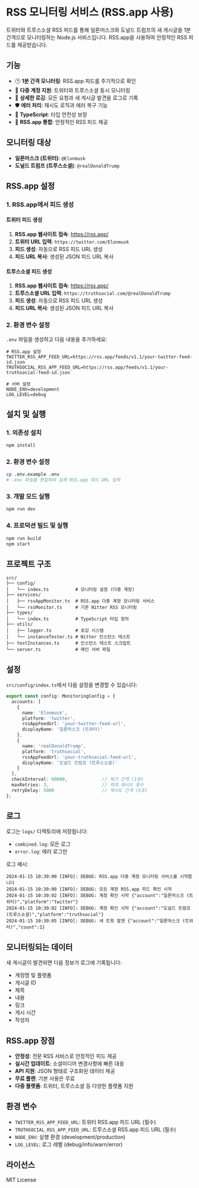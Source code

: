 # RSS 모니터링 서비스 (RSS.app 사용)

트위터와 트루스소셜 RSS 피드를 통해 일론머스크와 도널드 트럼프의 새 게시글을 1분 간격으로 모니터링하는 Node.js 서비스입니다. RSS.app을 사용하여 안정적인 RSS 피드를 제공받습니다.

## 기능

- 🕐 **1분 간격 모니터링**: RSS.app 피드를 주기적으로 확인
- 👥 **다중 계정 지원**: 트위터와 트루스소셜 동시 모니터링
- 📝 **상세한 로깅**: 모든 요청과 새 게시글 발견을 로그로 기록
- 🛡️ **에러 처리**: 재시도 로직과 에러 복구 기능
- 🚀 **TypeScript**: 타입 안전성 보장
- 🔗 **RSS.app 통합**: 안정적인 RSS 피드 제공

## 모니터링 대상

- **일론머스크 (트위터)**: `@Elonmusk`
- **도널드 트럼프 (트루스소셜)**: `@realDonaldTrump`

## RSS.app 설정

### 1. RSS.app에서 피드 생성

#### 트위터 피드 생성
1. **RSS.app 웹사이트 접속**: https://rss.app/
2. **트위터 URL 입력**: `https://twitter.com/Elonmusk`
3. **피드 생성**: 자동으로 RSS 피드 URL 생성
4. **피드 URL 복사**: 생성된 JSON 피드 URL 복사

#### 트루스소셜 피드 생성
1. **RSS.app 웹사이트 접속**: https://rss.app/
2. **트루스소셜 URL 입력**: `https://truthsocial.com/@realDonaldTrump`
3. **피드 생성**: 자동으로 RSS 피드 URL 생성
4. **피드 URL 복사**: 생성된 JSON 피드 URL 복사

### 2. 환경 변수 설정

`.env` 파일을 생성하고 다음 내용을 추가하세요:

```env
# RSS.app 설정
TWITTER_RSS_APP_FEED_URL=https://rss.app/feeds/v1.1/your-twitter-feed-id.json
TRUTHSOCIAL_RSS_APP_FEED_URL=https://rss.app/feeds/v1.1/your-truthsocial-feed-id.json

# 서버 설정
NODE_ENV=development
LOG_LEVEL=debug
```

## 설치 및 실행

### 1. 의존성 설치
```bash
npm install
```

### 2. 환경 변수 설정
```bash
cp .env.example .env
# .env 파일을 편집하여 실제 RSS.app 피드 URL 입력
```

### 3. 개발 모드 실행
```bash
npm run dev
```

### 4. 프로덕션 빌드 및 실행
```bash
npm run build
npm start
```

## 프로젝트 구조

```
src/
├── config/
│   └── index.ts          # 모니터링 설정 (다중 계정)
├── services/
│   ├── rssAppMonitor.ts  # RSS.app 다중 계정 모니터링 서비스
│   └── rssMonitor.ts     # 기존 Nitter RSS 모니터링
├── types/
│   └── index.ts          # TypeScript 타입 정의
├── utils/
│   ├── logger.ts         # 로깅 시스템
│   └── instanceTester.ts # Nitter 인스턴스 테스트
├── testInstances.ts      # 인스턴스 테스트 스크립트
└── server.ts             # 메인 서버 파일
```

## 설정

`src/config/index.ts`에서 다음 설정을 변경할 수 있습니다:

```typescript
export const config: MonitoringConfig = {
  accounts: [
    {
      name: 'Elonmusk',
      platform: 'twitter',
      rssAppFeedUrl: 'your-twitter-feed-url',
      displayName: '일론머스크 (트위터)'
    },
    {
      name: 'realDonaldTrump',
      platform: 'truthsocial',
      rssAppFeedUrl: 'your-truthsocial-feed-url',
      displayName: '도널드 트럼프 (트루스소셜)'
    }
  ],
  checkInterval: 60000,             // 체크 간격 (1분)
  maxRetries: 3,                    // 최대 재시도 횟수
  retryDelay: 5000                  // 재시도 간격 (5초)
};
```

## 로그

로그는 `logs/` 디렉토리에 저장됩니다:

- `combined.log`: 모든 로그
- `error.log`: 에러 로그만

로그 예시:
```
2024-01-15 10:30:00 [INFO]: DEBUG: RSS.app 다중 계정 모니터링 서비스를 시작합니다
2024-01-15 10:30:00 [INFO]: DEBUG: 모든 계정 RSS.app 피드 확인 시작
2024-01-15 10:30:02 [INFO]: DEBUG: 계정 확인 시작 {"account":"일론머스크 (트위터)","platform":"twitter"}
2024-01-15 10:30:02 [INFO]: DEBUG: 계정 확인 시작 {"account":"도널드 트럼프 (트루스소셜)","platform":"truthsocial"}
2024-01-15 10:30:05 [INFO]: DEBUG: 새 트윗 발견 {"account":"일론머스크 (트위터)","count":1}
```

## 모니터링되는 데이터

새 게시글이 발견되면 다음 정보가 로그에 기록됩니다:

- 계정명 및 플랫폼
- 게시글 ID
- 제목
- 내용
- 링크
- 게시 시간
- 작성자

## RSS.app 장점

- **안정성**: 전문 RSS 서비스로 안정적인 피드 제공
- **실시간 업데이트**: 소셜미디어 변경사항에 빠른 대응
- **API 지원**: JSON 형태로 구조화된 데이터 제공
- **무료 플랜**: 기본 사용은 무료
- **다중 플랫폼**: 트위터, 트루스소셜 등 다양한 플랫폼 지원

## 환경 변수

- `TWITTER_RSS_APP_FEED_URL`: 트위터 RSS.app 피드 URL (필수)
- `TRUTHSOCIAL_RSS_APP_FEED_URL`: 트루스소셜 RSS.app 피드 URL (필수)
- `NODE_ENV`: 실행 환경 (development/production)
- `LOG_LEVEL`: 로그 레벨 (debug/info/warn/error)

## 라이선스

MIT License 
